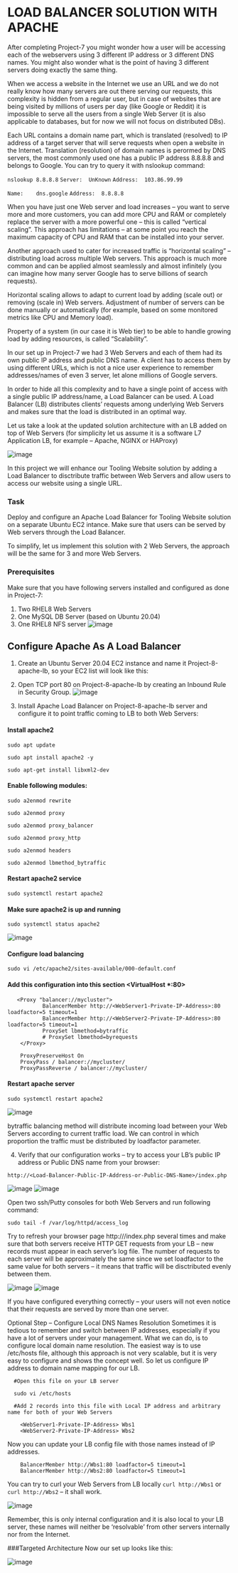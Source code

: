 # LOAD BALANCER SOLUTION WITH APACHE

After completing Project-7 you might wonder how a user will be accessing each of the webservers using 3 different IP address or 3 different DNS names. You might also wonder what is the point of having 3 different servers doing exactly the same thing.

When we access a website in the Internet we use an URL and we do not really know how many servers are out there serving our requests, this complexity is hidden from a regular user, but in case of websites that are being visited by millions of users per day (like Google or Reddit) it is impossible to serve all the users from a single Web Server (it is also applicable to databases, but for now we will not focus on distributed DBs).

Each URL contains a domain name part, which is translated (resolved) to IP address of a target server that will serve requests when open a website in the Internet. Translation (resolution) of domain names is perormed by DNS servers, the most commonly used one has a public IP address 8.8.8.8 and belongs to Google. You can try to query it with nslookup command:

  `nslookup 8.8.8.8`
  `Server:  UnKnown`
  `Address:  103.86.99.99`

  `Name:    dns.google`
  `Address:  8.8.8.8`

When you have just one Web server and load increases – you want to serve more and more customers, you can add more CPU and RAM or completely replace the server with a more powerful one – this is called “vertical scaling”. This approach has limitations – at some point you reach the maximum capacity of CPU and RAM that can be installed into your server.

Another approach used to cater for increased traffic is “horizontal scaling” – distributing load across multiple Web servers. This approach is much more common and can be applied almost seamlessly and almost infinitely (you can imagine how many server Google has to serve billions of search requests).

Horizontal scaling allows to adapt to current load by adding (scale out) or removing (scale in) Web servers. Adjustment of number of servers can be done manually or automatically (for example, based on some monitored metrics like CPU and Memory load).

Property of a system (in our case it is Web tier) to be able to handle growing load by adding resources, is called “Scalability”.

In our set up in Project-7 we had 3 Web Servers and each of them had its own public IP address and public DNS name. A client has to access them by using different URLs, which is not a nice user experience to remember addresses/names of even 3 server, let alone millions of Google servers.

In order to hide all this complexity and to have a single point of access with a single public IP address/name, a Load Balancer can be used. A Load Balancer (LB) distributes clients’ requests among underlying Web Servers and makes sure that the load is distributed in an optimal way.

Let us take a look at the updated solution architecture with an LB added on top of Web Servers (for simplicity let us assume it is a software L7 Application LB, for example – Apache, NGINX or HAProxy)

![image](https://github.com/Ktaiwo23/Darey.io-projects/assets/134460769/bb4660b4-6d61-438c-b317-dcaea32f8211)

In this project we will enhance our Tooling Website solution by adding a Load Balancer to disctribute traffic between Web Servers and allow users to access our website using a single URL.

### Task
Deploy and configure an Apache Load Balancer for Tooling Website solution on a separate Ubuntu EC2 intance. Make sure that users can be served by Web servers through the Load Balancer.

To simplify, let us implement this solution with 2 Web Servers, the approach will be the same for 3 and more Web Servers.

### Prerequisites
Make sure that you have following servers installed and configured as done in Project-7:

1. Two RHEL8 Web Servers
2. One MySQL DB Server (based on Ubuntu 20.04)
3. One RHEL8 NFS server
![image](https://github.com/Ktaiwo23/Darey.io-projects/assets/134460769/95247906-cae8-43f6-bcec-ec993c96c989)

## Configure Apache As A Load Balancer
1. Create an Ubuntu Server 20.04 EC2 instance and name it Project-8-apache-lb, so your EC2 list will look like this:

2. Open TCP port 80 on Project-8-apache-lb by creating an Inbound Rule in Security Group.
   ![image](https://github.com/Ktaiwo23/Darey.io-projects/assets/134460769/19ce1f39-a023-4a10-bba3-c88355681698)
   
3. Install Apache Load Balancer on Project-8-apache-lb server and configure it to point traffic coming to LB to both Web Servers:

#### Install apache2
`sudo apt update`

`sudo apt install apache2 -y`

`sudo apt-get install libxml2-dev`

#### Enable following modules:
`sudo a2enmod rewrite`

`sudo a2enmod proxy`

`sudo a2enmod proxy_balancer`

`sudo a2enmod proxy_http`

`sudo a2enmod headers`

`sudo a2enmod lbmethod_bytraffic`

#### Restart apache2 service
`sudo systemctl restart apache2`

#### Make sure apache2 is up and running

`sudo systemctl status apache2`

![image](https://github.com/Ktaiwo23/Darey.io-projects/assets/134460769/dfee749a-8c73-48a8-b403-dfad935a3935)

#### Configure load balancing

`sudo vi /etc/apache2/sites-available/000-default.conf`

#### Add this configuration into this section <VirtualHost *:80>  </VirtualHost>

       <Proxy "balancer://mycluster">
               BalancerMember http://<WebServer1-Private-IP-Address>:80 loadfactor=5 timeout=1
               BalancerMember http://<WebServer2-Private-IP-Address>:80 loadfactor=5 timeout=1
               ProxySet lbmethod=bytraffic
               # ProxySet lbmethod=byrequests
        </Proxy>

        ProxyPreserveHost On
        ProxyPass / balancer://mycluster/
        ProxyPassReverse / balancer://mycluster/

#### Restart apache server

`sudo systemctl restart apache2`

![image](https://github.com/Ktaiwo23/Darey.io-projects/assets/134460769/ab547fdd-d62c-42ab-a618-ad8aab39fab7)

bytraffic balancing method will distribute incoming load between your Web Servers according to current traffic load. We can control in which proportion the traffic must be distributed by loadfactor parameter.

4. Verify that our configuration works – try to access your LB’s public IP address or Public DNS name from your browser:

`http://<Load-Balancer-Public-IP-Address-or-Public-DNS-Name>/index.php`

![image](https://github.com/Ktaiwo23/Darey.io-projects/assets/134460769/a70d52cc-059f-4d02-b4ae-ba4e877d6466)
![image](https://github.com/Ktaiwo23/Darey.io-projects/assets/134460769/fb1ab0cb-9475-4ab6-986e-cc2508f94415)

Open two ssh/Putty consoles for both Web Servers and run following command:

`sudo tail -f /var/log/httpd/access_log`

Try to refresh your browser page http://<Load-Balancer-Public-IP-Address-or-Public-DNS-Name>/index.php several times and make sure that both servers receive HTTP GET requests from your LB – new records must appear in each server’s log file. The number of requests to each server will be approximately the same since we set loadfactor to the same value for both servers – it means that traffic will be disctributed evenly between them.

![image](https://github.com/Ktaiwo23/Darey.io-projects/assets/134460769/a70d52cc-059f-4d02-b4ae-ba4e877d6466)
![image](https://github.com/Ktaiwo23/Darey.io-projects/assets/134460769/fb1ab0cb-9475-4ab6-986e-cc2508f94415)

If you have configured everything correctly – your users will not even notice that their requests are served by more than one server.

Optional Step – Configure Local DNS Names Resolution
Sometimes it is tedious to remember and switch between IP addresses, especially if you have a lot of servers under your management.
What we can do, is to configure local domain name resolution. The easiest way is to use /etc/hosts file, although this approach is not very scalable, but it is very easy to configure and shows the concept well. So let us configure IP address to domain name mapping for our LB.

      #Open this file on your LB server

      sudo vi /etc/hosts

      #Add 2 records into this file with Local IP address and arbitrary name for both of your Web Servers

        <WebServer1-Private-IP-Address> Wbs1
        <WebServer2-Private-IP-Address> Wbs2
Now you can update your LB config file with those names instead of IP addresses.

        BalancerMember http://Wbs1:80 loadfactor=5 timeout=1
        BalancerMember http://Wbs2:80 loadfactor=5 timeout=1
You can try to curl your Web Servers from LB locally `curl http://Wbs1` or `curl http://Wbs2` – it shall work.

![image](https://github.com/Ktaiwo23/Darey.io-projects/assets/134460769/0bb27321-26f4-4ddd-804a-eda192d0cd8d)

Remember, this is only internal configuration and it is also local to your LB server, these names will neither be ‘resolvable’ from other servers internally nor from the Internet.

###Targeted Architecture
Now our set up looks like this:

![image](https://github.com/Ktaiwo23/Darey.io-projects/assets/134460769/27ef9269-bcb5-4762-b57d-336719b9febd)














































